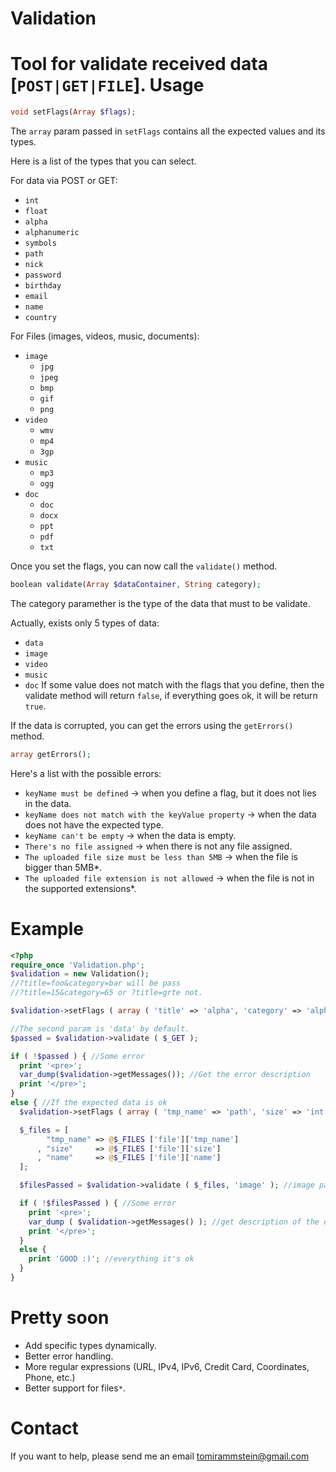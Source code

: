 Validation
==========
Tool for validate received data [```POST|GET|FILE```].
Usage
=====
`````php
void setFlags(Array $flags);
`````
The ```array``` param passed in ```setFlags``` contains all the expected values and its types.

Here is a list of the types that you can select.

For data via POST or GET:

- ```int```
- ```float```
- ```alpha```
- ```alphanumeric```
- ```symbols```
- ```path```
- ```nick```
- ```password```
- ```birthday```
- ```email```
- ```name```
- ```country```

For Files (images, videos, music, documents):

- ```image```
  - ```jpg```
  - ```jpeg```
  - ```bmp```
  - ```gif```
  - ```png```
- ```video```
  - ```wmv```
  - ```mp4```
  - ```3gp```
- ```music```
  - ```mp3```
  - ```ogg```
- ```doc```
  - ```doc```
  - ```docx```
  - ```ppt```
  - ```pdf```
  - ```txt```

Once you set the flags, you can now call the ```validate()``` method.

`````php
boolean validate(Array $dataContainer, String category);
`````

The category paramether is the type of the data that must to be validate.

Actually, exists only 5 types of data:
- ```data```
- ```image```
- ```video```
- ```music```
- ```doc```
If some value does not match with the flags that you define, then the validate method will return ```false```, if everything goes ok, it will be return ```true```.

If the data is corrupted, you can get the errors using the ```getErrors()``` method.

`````php
array getErrors();
`````
Here's a list with the possible errors:
- ```keyName must be defined``` -> when you define a flag, but it does not lies in the data.
- ```keyName does not match with the keyValue property``` -> when the data does not have the expected type.
- ```keyName can't be empty``` -> when the data is empty.
- ```There's no file assigned``` -> when there is not any file assigned.
- ```The uploaded file size must be less than 5MB``` -> when the file is bigger than 5MB*.
- ```The uploaded file extension is not allowed``` -> when the file is not in the supported extensions*.

Example
=======
`````php
<?php
require_once 'Validation.php';
$validation = new Validation();
//?title=foo&category=bar will be pass
//?title=15&category=65 or ?title=grte not.

$validation->setFlags ( array ( 'title' => 'alpha', 'category' => 'alpha') ); //data

//The second param is 'data' by default.
$passed = $validation->validate ( $_GET );

if ( !$passed ) { //Some error 
  print '<pre>';
  var_dump($validation->getMessages()); //Get the error description
  print '</pre>';
}
else { //If the expected data is ok
  $validation->setFlags ( array ( 'tmp_name' => 'path', 'size' => 'int', 'name' => 'path' ) ); //file

  $_files = [
        "tmp_name" => @$_FILES ['file']['tmp_name']
      , "size"     => @$_FILES ['file']['size']
      , "name"     => @$_FILES ['file']['name']
  ];

  $filesPassed = $validation->validate ( $_files, 'image' ); //image param to validate an image object

  if ( !$filesPassed ) { //Some error
    print '<pre>';
    var_dump ( $validation->getMessages() ); //get description of the errors
    print '</pre>';
  }
  else {
    print 'GOOD :)'; //everything it's ok
  }
}
`````

Pretty soon
===========
- Add specific types dynamically.
- Better error handling.
- More regular expressions (URL, IPv4, IPv6, Credit Card, Coordinates, Phone, etc.)
- Better support for files```*```.

Contact
=======
If you want to help, please send me an email tomirammstein@gmail.com
